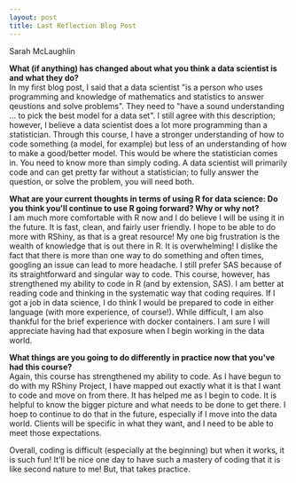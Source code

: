 ```yaml
---
layout: post
title: Last Reflection Blog Post 
---
```

Sarah McLaughlin 

**What (if anything) has changed about what you think a data scientist is and what they do?**  
In my first blog post, I said that a data scientist "is a person who uses programming and knowledge of mathematics and statistics to answer qeustions and solve problems". They need to "have a sound understanding ... to pick the best model for a data set". I still agree with this description; however, I believe a data scientist does a lot more programming than a statistician. Through this course, I have a stronger understanding of how to code something (a model, for example) but less of an understanding of how to make a good/better model. This would be where the statistician comes in. You need to know more than simply coding. A data scientist will primarily code and can get pretty far without a statistician; to fully answer the question, or solve the problem, you will need both.  

**What are your current thoughts in terms of using R for data science: Do you think you'll continue to use R going forward? Why or why not?**  
I am much more comfortable with R now and I do believe I will be using it in the future. It is fast, clean, and fairly user friendly. I hope to be able to do more with RShiny, as that is a great resource! My one big frustration is the wealth of knowledge that is out there in R. It is overwhelming! I dislike the fact that there is more than one way to do something and often times, googling an issue can lead to more headache. I still prefer SAS because of its straightforward and singular way to code. This course, however, has strengthened my ability to code in R (and by extension, SAS). I am better at reading code and thinking in the systematic way that coding requires. If I got a job in data science, I do think I would be prepared to code in either language (with more experience, of course!).  While difficult, I am also thankful for the brief experience with docker containers. I am sure I will appreciate having had that exposure when I begin working in the data world.  

**What things are you going to do differently in practice now that you've had this course?**  
Again, this course has strengthened my ability to code. As I have begun to do with my RShiny Project, I have mapped out exactly what it is that I want to code and move on from there. It has helped me as I begin to code. It is helpful to know the bigger picture and what needs to be done to get there. I hoep to continue to do that in the future, especially if I move into the data world. Clients will be specific in what they want, and I need to be able to meet those expectations.  

Overall, coding is difficult (especially at the beginning) but when it works, it is such fun! It'll be nice one day to have such a mastery of coding that it is like second nature to me! But, that takes practice.  
